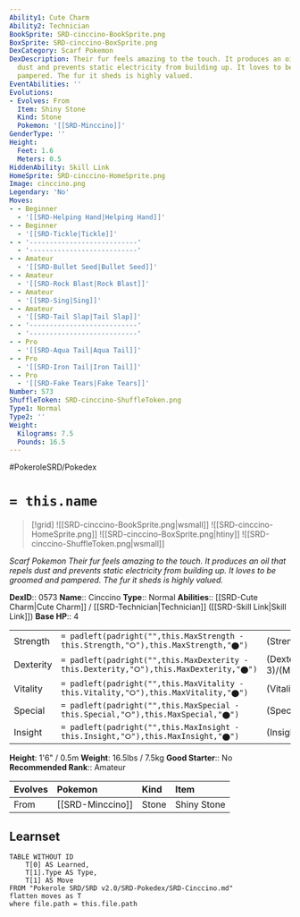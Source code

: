 ```yaml
---
Ability1: Cute Charm
Ability2: Technician
BookSprite: SRD-cinccino-BookSprite.png
BoxSprite: SRD-cinccino-BoxSprite.png
DexCategory: Scarf Pokemon
DexDescription: Their fur feels amazing to the touch. It produces an oil that repels
  dust and prevents static electricity from building up. It loves to be groomed and
  pampered. The fur it sheds is highly valued.
EventAbilities: ''
Evolutions:
- Evolves: From
  Item: Shiny Stone
  Kind: Stone
  Pokemon: '[[SRD-Minccino]]'
GenderType: ''
Height:
  Feet: 1.6
  Meters: 0.5
HiddenAbility: Skill Link
HomeSprite: SRD-cinccino-HomeSprite.png
Image: cinccino.png
Legendary: 'No'
Moves:
- - Beginner
  - '[[SRD-Helping Hand|Helping Hand]]'
- - Beginner
  - '[[SRD-Tickle|Tickle]]'
- - '---------------------------'
  - '---------------------------'
- - Amateur
  - '[[SRD-Bullet Seed|Bullet Seed]]'
- - Amateur
  - '[[SRD-Rock Blast|Rock Blast]]'
- - Amateur
  - '[[SRD-Sing|Sing]]'
- - Amateur
  - '[[SRD-Tail Slap|Tail Slap]]'
- - '---------------------------'
  - '---------------------------'
- - Pro
  - '[[SRD-Aqua Tail|Aqua Tail]]'
- - Pro
  - '[[SRD-Iron Tail|Iron Tail]]'
- - Pro
  - '[[SRD-Fake Tears|Fake Tears]]'
Number: 573
ShuffleToken: SRD-cinccino-ShuffleToken.png
Type1: Normal
Type2: ''
Weight:
  Kilograms: 7.5
  Pounds: 16.5
---
```


#PokeroleSRD/Pokedex

# `= this.name`

> [!grid]
> ![[SRD-cinccino-BookSprite.png|wsmall]]
> ![[SRD-cinccino-HomeSprite.png]]
> ![[SRD-cinccino-BoxSprite.png|htiny]]
> ![[SRD-cinccino-ShuffleToken.png|wsmall]]


*Scarf Pokemon*
*Their fur feels amazing to the touch. It produces an oil that repels dust and prevents static electricity from building up. It loves to be groomed and pampered. The fur it sheds is highly valued.*

**DexID**:: 0573
**Name**:: Cinccino
**Type**:: Normal
**Abilities**:: [[SRD-Cute Charm|Cute Charm]] / [[SRD-Technician|Technician]] ([[SRD-Skill Link|Skill Link]])
**Base HP**:: 4

|           |                                                                                        |                                          |
| --------- | -------------------------------------------------------------------------------------- | ---------------------------------------- |
| Strength  | `= padleft(padright("",this.MaxStrength - this.Strength,"⭘"),this.MaxStrength,"⬤")`    | (Strength::3)/(MaxStrength::6)   |
| Dexterity | `= padleft(padright("",this.MaxDexterity - this.Dexterity,"⭘"),this.MaxDexterity,"⬤")` | (Dexterity:: 3)/(MaxDexterity::6) |
| Vitality  | `= padleft(padright("",this.MaxVitality - this.Vitality,"⭘"),this.MaxVitality,"⬤")`    | (Vitality::2)/(MaxVitality::4)   |
| Special   | `= padleft(padright("",this.MaxSpecial - this.Special,"⭘"),this.MaxSpecial,"⬤")`       | (Special::2)/(MaxSpecial::4)     |
| Insight   | `= padleft(padright("",this.MaxInsight - this.Insight,"⭘"),this.MaxInsight,"⬤")`       | (Insight::2)/(MaxInsight::4)     |

**Height**: 1'6" / 0.5m
**Weight**: 16.5lbs / 7.5kg
**Good Starter**:: No
**Recommended Rank**:: Amateur

| Evolves   | Pokemon          | Kind   | Item        |
|:----------|:-----------------|:-------|:------------|
| From      | [[SRD-Minccino]] | Stone  | Shiny Stone |

## Learnset

```dataview
TABLE WITHOUT ID
    T[0] AS Learned,
    T[1].Type AS Type,
    T[1] AS Move
FROM "Pokerole SRD/SRD v2.0/SRD-Pokedex/SRD-Cinccino.md"
flatten moves as T
where file.path = this.file.path
```
